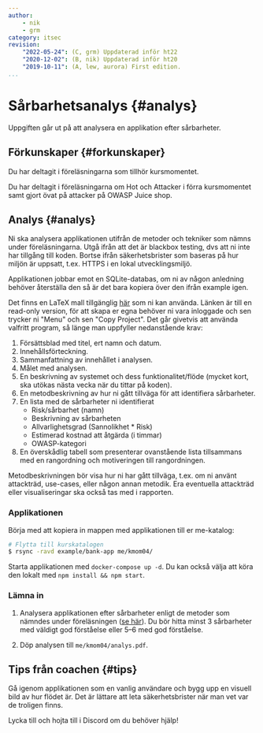 ```yaml
---
author:
    - nik
    - grm
category: itsec
revision:
    "2022-05-24": (C, grm) Uppdaterad inför ht22
    "2020-12-02": (B, nik) Uppdaterad inför ht20
    "2019-10-11": (A, lew, aurora) First edition.
...
```


Sårbarhetsanalys {#analys}
==================================

Uppgiften går ut på att analysera en applikation efter sårbarheter.

<!--more-->



Förkunskaper {#forkunskaper}
-----------------------

Du har deltagit i föreläsningarna som tillhör kursmomentet.

Du har deltagit i föreläsningarna om Hot och Attacker i förra kursmomentet samt gjort övat på attacker på OWASP Juice shop.

Analys {#analys}
-----------------------

Ni ska analysera applikationen utifrån de metoder och tekniker som nämns under föreläsningarna. Utgå ifrån att det är blackbox testing, dvs att ni inte har tillgång till koden. Bortse ifrån säkerhetsbrister som baseras på hur miljön är uppsatt, t.ex. HTTPS i en lokal utvecklingsmiljö.

Applikationen jobbar emot en SQLite-databas, om ni av någon anledning behöver återställa den så är det bara kopiera över den ifrån example igen.

Det finns en LaTeX mall tillgänglig [här](https://www.overleaf.com/read/jmbktjvfxvff) som ni kan använda. Länken är till en read-only version, för att skapa er egna behöver ni vara inloggade och sen trycker ni "Menu" och sen "Copy Project". Det går givetvis att använda valfritt program, så länge man uppfyller nedanstående krav:

1. Försättsblad med titel, ert namn och datum.
1. Innehållsförteckning.
1. Sammanfattning av innehållet i analysen.
1. Målet med analysen.
1. En beskrivning av systemet och dess funktionalitet/flöde (mycket kort, ska utökas nästa vecka när du tittar på koden).
1. En metodbeskrivning av hur ni gått tillväga för att identifiera sårbarheter.
1. En lista med de sårbarheter ni identifierat
    * Risk/sårbarhet (namn)
    * Beskrivning av sårbarheten
    * Allvarlighetsgrad (Sannolikhet \* Risk)
    * Estimerad kostnad att åtgärda (i timmar)
    * OWASP-kategori
1. En överskådlig tabell som presenterar ovanstående lista tillsammans med en rangordning och motiveringen till rangordningen.

Metodbeskrivningen bör visa hur ni har gått tillväga, t.ex. om ni använt attackträd, use-cases, eller någon annan metodik. Era eventuella attackträd eller visualiseringar ska också tas med i rapporten.

### Applikationen

Börja med att kopiera in mappen med applikationen till er me-katalog:

```bash
# Flytta till kurskatalogen
$ rsync -ravd example/bank-app me/kmom04/
```

Starta applikationen med `docker-compose up -d`. Du kan också välja att köra den lokalt med `npm install && npm start`.

### Lämna in

1. Analysera applikationen efter sårbarheter enligt de metoder som nämndes under föreläsningen ([se här](https://bth.instructure.com/courses/3047/files/402543)). Du bör hitta minst 3 sårbarheter med väldigt god förståelse eller 5–6 med god förståelse.

1. Döp analysen till `me/kmom04/analys.pdf`.

<!-- ```bash
# Flytta till kurskatalogen
$ dbwebb publish me
``` -->

Tips från coachen {#tips}
-----------------------

Gå igenom applikationen som en vanlig användare och bygg upp en visuell bild av hur flödet är. Det är lättare att leta säkerhetsbrister när man vet var de troligen finns.

Lycka till och hojta till i Discord om du behöver hjälp!

